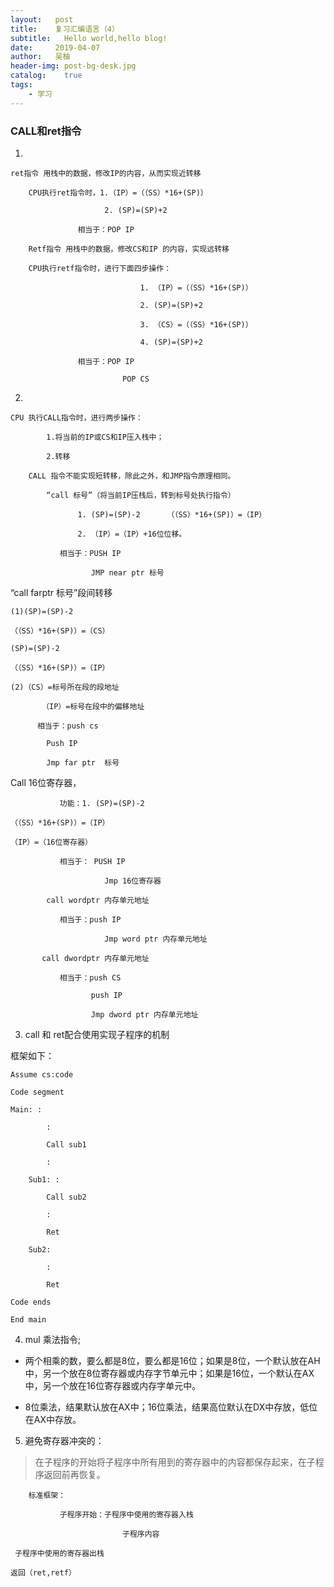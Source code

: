 ```yaml
---
layout:   post
title:    复习汇编语言（4）
subtitle:   Hello world,hello blog!
date:     2019-04-07
author:   吴柚
header-img: post-bg-desk.jpg
catalog:    true
tags:
    - 学习
---
```


###  CALL和ret指令

1. 
```
ret指令 用栈中的数据，修改IP的内容，从而实现近转移

    CPU执行ret指令时，1.（IP）=（（SS）*16+(SP)）

                     2. (SP)=(SP)+2

               相当于：POP IP
```
    
```    
    Retf指令 用栈中的数据，修改CS和IP 的内容，实现远转移

    CPU执行retf指令时，进行下面四步操作：

                             1. （IP）=（（SS）*16+(SP)）

                             2. (SP)=(SP)+2

                             3. （CS）=（（SS）*16+(SP)）

                             4. (SP)=(SP)+2

               相当于：POP IP

                         POP CS
```
2. 
```
CPU 执行CALL指令时，进行两步操作：

        1.将当前的IP或CS和IP压入栈中；

        2.转移

    CALL 指令不能实现短转移，除此之外，和JMP指令原理相同。

        “call 标号”（将当前IP压栈后，转到标号处执行指令）

               1. (SP)=(SP)-2      （（SS）*16+(SP)）=（IP）

               2. （IP）=（IP）+16位位移。

           相当于：PUSH IP

                  JMP near ptr 标号
```

“call farptr 标号”段间转移

```
(1)(SP)=(SP)-2

（（SS）*16+(SP)）=（CS）

(SP)=(SP)-2

（（SS）*16+(SP)）=（IP）

(2)（CS）=标号所在段的段地址

       （IP）=标号在段中的偏移地址

      相当于：push cs

        Push IP

        Jmp far ptr  标号

```

Call 16位寄存器，
```
           功能：1. (SP)=(SP)-2

（（SS）*16+(SP)）=（IP）

（IP）=（16位寄存器）

           相当于： PUSH IP

                     Jmp 16位寄存器

        call wordptr 内存单元地址

           相当于：push IP

                     Jmp word ptr 内存单元地址

       call dwordptr 内存单元地址

           相当于：push CS

                  push IP

                  Jmp dword ptr 内存单元地址
```
3. call 和 ret配合使用实现子程序的机制

框架如下：

```
Assume cs:code

Code segment

Main: :

        :

        Call sub1

        :

    Sub1: :

        Call sub2

        :

        Ret

    Sub2:

        :

        Ret

Code ends

End main

```

4. mul 乘法指令;

* 两个相乘的数，要么都是8位，要么都是16位；如果是8位，一个默认放在AH中，另一个放在8位寄存器或内存字节单元中；如果是16位，一个默认在AX中，另一个放在16位寄存器或内存字单元中。

* 8位乘法，结果默认放在AX中；16位乘法，结果高位默认在DX中存放，低位在AX中存放。

5. 避免寄存器冲突的：

> 在子程序的开始将子程序中所有用到的寄存器中的内容都保存起来，在子程序返回前再恢复。

```
    标准框架：     

           子程序开始：子程序中使用的寄存器入栈

                         子程序内容

 子程序中使用的寄存器出栈

返回（ret,retf）
```
